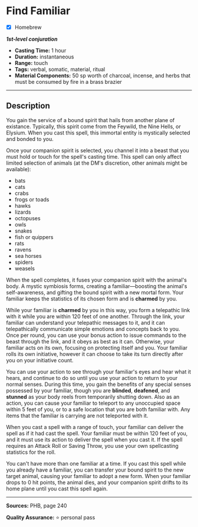 # Find Familiar
- [x] Homebrew

***1st-level conjuration***
- **Casting Time:** 1 hour
- **Duration:** instantaneous
- **Range:** touch
- **Tags:** verbal, somatic, material, ritual
- **Material Components:** 50 sp worth of charcoal, incense, and herbs that must be consumed by fire in a brass brazier

---

## Description
You gain the service of a bound spirit that hails from another plane of existance.
Typically, this spirit come from the Feywild, the Nine Hells, or Elysium.
When you cast this spell, this immortal entity is mystically selected and bonded to you.

Once your companion spirit is selected, you channel it into a beast that you must hold or touch for the spell's casting time.
This spell can only affect limited selection of animals (at the DM's discretion, other animals might be available):
- bats
- cats
- crabs
- frogs or toads
- hawks
- lizards
- octopuses
- owls
- snakes
- fish or quippers
- rats
- ravens
- sea horses
- spiders
- weasels

When the spell completes, it fuses your companion spirit with the animal's body.
A mystic symbiosis forms, creating a familiar&mdash;boosting the animal's self-awareness, and gifting the bound spirit with a new mortal form.
Your familiar keeps the statistics of its chosen form and is **charmed** by you.

While your familiar is **charmed** by you in this way, you form a telepathic link with it while you are within 120 feet of one another.
Through the link, your familiar can understand your telepathic messages to it, and it can telepathically communicate simple emotions and concepts back to you.
Once per round, you can use your bonus action to issue commands to the beast through the link, and it obeys as best as it can.
Otherwise, your familiar acts on its own, focusing on protecting itself and you.
Your familiar rolls its own initiative, however it can choose to take its turn directly after you on your initiative count.

You can use your action to see through your familiar's eyes and hear what it hears, and continue to do so until you use your action to return to your normal senses.
During this time, you gain the benefits of any special senses possessed by your familiar, though you are **blinded**, **deafened**, and **stunned** as your body reels from temporarily shutting down.
Also as an action, you can cause your familiar to teleport to any unoccupied space within 5 feet of you, or to a safe location that you are both familiar with.
Any items that the familiar is carrying are not teleported with it.

When you cast a spell with a range of touch, your familiar can deliver the spell as if it had cast the spell.
Your familiar must be within 120 feet of you, and it must use its action to deliver the spell when you cast it.
If the spell requires an Attack Roll or Saving Throw, you use your own spellcasting statistics for the roll.

You can't have more than one familiar at a time.
If you cast this spell while you already have a familiar, you can transfer your bound spirit to the new target animal, causing your familiar to adopt a new form.
When your familiar drops to 0 hit points, the animal dies, and your companion spirit drifts to its home plane until you cast this spell again.

---

**Sources:** PHB, page 240

**Quality Assurance:** :star: personal pass
